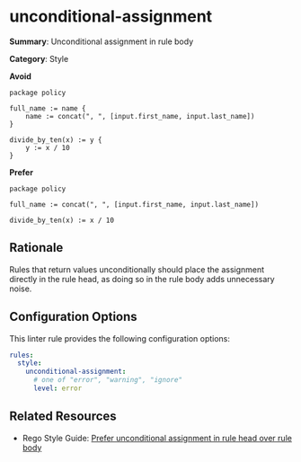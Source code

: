 # unconditional-assignment

**Summary**: Unconditional assignment in rule body

**Category**: Style

**Avoid**
```rego
package policy

full_name := name {
    name := concat(", ", [input.first_name, input.last_name])
}

divide_by_ten(x) := y {
    y := x / 10
}
```

**Prefer**
```rego
package policy

full_name := concat(", ", [input.first_name, input.last_name])

divide_by_ten(x) := x / 10
```

## Rationale

Rules that return values unconditionally should place the assignment directly in the rule head, as doing so in the rule
body adds unnecessary noise.

## Configuration Options

This linter rule provides the following configuration options:

```yaml
rules: 
  style:
    unconditional-assignment:
      # one of "error", "warning", "ignore"
      level: error
```

## Related Resources

- Rego Style Guide: [Prefer unconditional assignment in rule head over rule body](https://github.com/StyraInc/rego-style-guide#prefer-unconditional-assignment-in-rule-head-over-rule-body)
